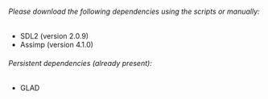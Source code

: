 ###### Please download the following dependencies using the scripts or manually:
- SDL2 (version 2.0.9)
- Assimp (version 4.1.0)
###### Persistent dependencies (already present):
- GLAD

